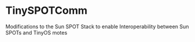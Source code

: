 TinySPOTComm
============

Modifications to the Sun SPOT Stack to enable Interoperability between Sun SPOTs and TinyOS motes
